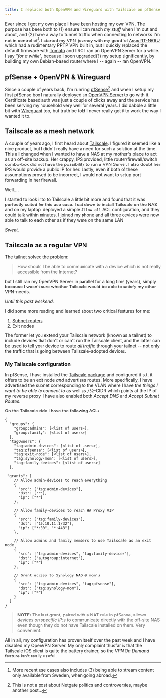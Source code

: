 ```yaml
---
title: I replaced both OpenVPN and Wireguard with Tailscale on pfSense
---
```


Ever since I got my own place I have been hosting my own VPN. The purpose has been both to (1) ensure I can reach _my
stuff_ when I'm out and about, and (2) have a way to tunnel traffic when connecting to networks I'm not in
control of[^firstvpn]. I started my VPN-journey with my good 'ol [Asus
RT-N66U](https://openwrt.org/toh/asus/rt-n66u) which had a rudimentary PPTP VPN built in, but I quickly replaced the
default firmware with [Tomato](https://advancedtomato.com/) and IIRC I ran an OpenVPN Server for a while. I say _"for a
while"_, because I soon upgraded(?) my setup significantly, by building my own Debian-based router where I -- again --
ran OpenVPN.

## pfSense + OpenVPN & Wireguard

Since a couple of years back, I'm running [pfSense](https://github.com/pfsense)[^netgate] and when I setup my
first pfSense box I naturally deployed an [OpenVPN
Server](https://docs.netgate.com/pfsense/en/latest/vpn/openvpn/index.html) to go with it. Certificate based
auth was just a couple of clicks away and the service has been serving my household very well for several years. I did
dabble a little bit with [Wireguard](https://docs.netgate.com/pfsense/en/latest/vpn/wireguard/index.html) too, but truth
be told I never really got it to work the way I wanted it to.

## Tailscale as a mesh network

A couple of years ago, I first heard about [Tailscale](https://tailscale.com/). I figured it seemed like a nice product,
but I didn't really have a need for such a solution at the time. This all changed when I wanted to have a NAS at my
mother's place to act as an off-site backup. Her crappy, IPS provided, little router/firewall/switch combo-box did not
have the possibility to run a VPN Server. I also doubt her IPS would provide a public IP for her. Lastly, even if both
of these assumptions proved to be incorrect, I would not want to setup port forwarding in her firewall.

Well....

I started to look into to Tailscale a little bit more and found that it was perfectly suited for this use case. I sat
down to install Tailscale on the NAS and on my laptop, deployed a simple `Allow all` ACL configuration, and they could
talk within minutes. I joined my phone and all three devices were now able to talk to each other as if they were on the
same LAN.

_Sweet._

## Tailscale as a regular VPN

The tailnet solved the problem:

> How should I be able to communicate with a device which is not really accessible from the Internet?

but I still ran my OpenVPN Server in parallel for a long time (years), simply because I wasn't sure whether Tailscale
would be able to satisfy my other VPN-needs.

_Until this past weekend._

I did some more reading and learned about two critical features for me:

1. [Subnet routers](https://tailscale.com/kb/1019/subnets)
2. [Exit nodes](https://tailscale.com/kb/1103/exit-nodes)

The former let you extend your Tailscale network (known as a tailnet) to include devices that don't or can't run the
Tailscale client, and the latter can be used to tell your device to route _all traffic_ through your tailnet -- not only
the traffic that is going between Tailscale-adopted devices.

### My Tailscale configuration

In pfSense, I have installed the [Tailscale package](https://tailscale.com/kb/1146/pfsense) and configured it s.t. it
offers to be an exit node _and_ advertises routes. More specifically, I have advertised the subnet corresponding to the
VLAN where I have _the things I want to be able to connect to_ as well as `/32`-CIDR which points at the IP of my
reverse proxy. I have also enabled both _Accept DNS_ and _Accept Subnet Routes_.

On the Tailscale side I have the following ACL:

```hujson
{
  "groups": {
    "group:admins": [<list of users>],
    "group:family": [<list of users>]
  },
  "tagOwners": {
    "tag:admin-devices": [<list of users>],
    "tag:pfsense": [<list of users>],
    "tag:exit-node": [<list of users>],
    "tag:synology-mom": [<list of users>],
    "tag:family-devices": [<list of users>]
  },

 "grants": [
    // Allow admin-devices to reach everything
    {
      "src": ["tag:admin-devices"],
      "dst": ["*"],
      "ip": ["*"]
    },

    // Allow family-devices to reach HA Proxy VIP
    {
      "src": ["tag:family-devices"],
      "dst": ["10.10.11.1/32"],
      "ip": ["*:80", "*:443"]
    },

    // Allow admins and family members to use Tailscale as an exit node
    {
      "src": ["tag:admin-devices", "tag:family-devices"],
      "dst": ["autogroup:internet"],
      "ip": ["*"]
    },

    // Grant access to Synology NAS @ mom's
    {
      "src": ["tag:admin-devices", "tag:pfsense"],
      "dst": ["tag:synology-mom"],
      "ip": ["*"]
    }
  ]
}
```

> **NOTE:** The last grant, paired with a NAT rule in pfSense, allows _devices on specific IP:s_ to communicate directly
> with the off-site NAS even though they do not have Tailscale installed on them. Very convenient.

All in all, my configuration has proven itself over the past week and I have disabled my OpenVPN Server. My only complaint
thusfar is that the Tailscale iOS client is quite the battery drainer, so the _VPN On Demand_ feature isn't really useful.


<!-- --------------------------------------------------------------------------------------------------------------- -->


<!-- FEET NOTES -->
[^firstvpn]: More recent use cases also includes (3) being able to stream content only available from Sweden, when
    going abroad.

[^netgate]: This is not a post about Netgate politics and controversies, maybe another post...
